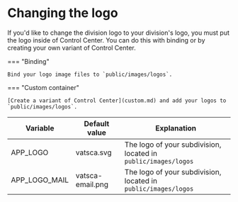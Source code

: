 # Changing the logo

If you'd like to change the division logo to your division's logo, you must put the logo inside of Control Center. You can do this with binding or by creating your own variant of Control Center.

=== "Binding"

    Bind your logo image files to `public/images/logos`.

=== "Custom container"

    [Create a variant of Control Center](custom.md) and add your logos to `public/images/logos`.

| Variable | Default value | Explanation |
| ------- | --- | --- |
| APP_LOGO | vatsca.svg | The logo of your subdivision, located in `public/images/logos` |
| APP_LOGO_MAIL | vatsca-email.png | The logo of your subdivision, located in `public/images/logos` |

